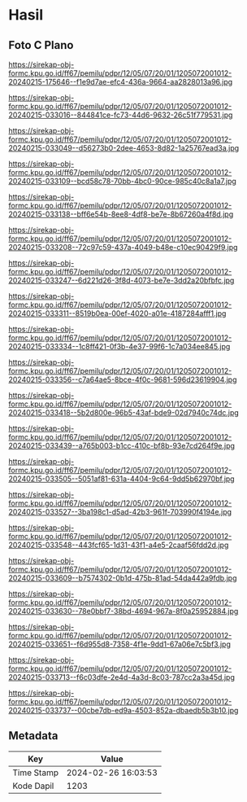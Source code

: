 # Hasil

## Foto C Plano

https://sirekap-obj-formc.kpu.go.id/ff67/pemilu/pdpr/12/05/07/20/01/1205072001012-20240215-175646--f1e9d7ae-efc4-436a-9664-aa2828013a96.jpg

https://sirekap-obj-formc.kpu.go.id/ff67/pemilu/pdpr/12/05/07/20/01/1205072001012-20240215-033016--844841ce-fc73-44d6-9632-26c51f779531.jpg

https://sirekap-obj-formc.kpu.go.id/ff67/pemilu/pdpr/12/05/07/20/01/1205072001012-20240215-033049--d56273b0-2dee-4653-8d82-1a25767ead3a.jpg

https://sirekap-obj-formc.kpu.go.id/ff67/pemilu/pdpr/12/05/07/20/01/1205072001012-20240215-033109--bcd58c78-70bb-4bc0-90ce-985c40c8a1a7.jpg

https://sirekap-obj-formc.kpu.go.id/ff67/pemilu/pdpr/12/05/07/20/01/1205072001012-20240215-033138--bff6e54b-8ee8-4df8-be7e-8b67260a4f8d.jpg

https://sirekap-obj-formc.kpu.go.id/ff67/pemilu/pdpr/12/05/07/20/01/1205072001012-20240215-033208--72c97c59-437a-4049-b48e-c10ec90429f9.jpg

https://sirekap-obj-formc.kpu.go.id/ff67/pemilu/pdpr/12/05/07/20/01/1205072001012-20240215-033247--6d221d26-3f8d-4073-be7e-3dd2a20bfbfc.jpg

https://sirekap-obj-formc.kpu.go.id/ff67/pemilu/pdpr/12/05/07/20/01/1205072001012-20240215-033311--8519b0ea-00ef-4020-a01e-4187284afff1.jpg

https://sirekap-obj-formc.kpu.go.id/ff67/pemilu/pdpr/12/05/07/20/01/1205072001012-20240215-033334--1c8ff421-0f3b-4e37-99f6-1c7a034ee845.jpg

https://sirekap-obj-formc.kpu.go.id/ff67/pemilu/pdpr/12/05/07/20/01/1205072001012-20240215-033356--c7a64ae5-8bce-4f0c-9681-596d23619904.jpg

https://sirekap-obj-formc.kpu.go.id/ff67/pemilu/pdpr/12/05/07/20/01/1205072001012-20240215-033418--5b2d800e-96b5-43af-bde9-02d7940c74dc.jpg

https://sirekap-obj-formc.kpu.go.id/ff67/pemilu/pdpr/12/05/07/20/01/1205072001012-20240215-033439--a765b003-b1cc-410c-bf8b-93e7cd264f9e.jpg

https://sirekap-obj-formc.kpu.go.id/ff67/pemilu/pdpr/12/05/07/20/01/1205072001012-20240215-033505--5051af81-631a-4404-9c64-9dd5b62970bf.jpg

https://sirekap-obj-formc.kpu.go.id/ff67/pemilu/pdpr/12/05/07/20/01/1205072001012-20240215-033527--3ba198c1-d5ad-42b3-961f-703990f4194e.jpg

https://sirekap-obj-formc.kpu.go.id/ff67/pemilu/pdpr/12/05/07/20/01/1205072001012-20240215-033548--443fcf65-1d31-43f1-a4e5-2caaf56fdd2d.jpg

https://sirekap-obj-formc.kpu.go.id/ff67/pemilu/pdpr/12/05/07/20/01/1205072001012-20240215-033609--b7574302-0b1d-475b-81ad-54da442a9fdb.jpg

https://sirekap-obj-formc.kpu.go.id/ff67/pemilu/pdpr/12/05/07/20/01/1205072001012-20240215-033630--78e0bbf7-38bd-4694-967a-8f0a25952884.jpg

https://sirekap-obj-formc.kpu.go.id/ff67/pemilu/pdpr/12/05/07/20/01/1205072001012-20240215-033651--f6d955d8-7358-4f1e-9dd1-67a06e7c5bf3.jpg

https://sirekap-obj-formc.kpu.go.id/ff67/pemilu/pdpr/12/05/07/20/01/1205072001012-20240215-033713--f6c03dfe-2e4d-4a3d-8c03-787cc2a3a45d.jpg

https://sirekap-obj-formc.kpu.go.id/ff67/pemilu/pdpr/12/05/07/20/01/1205072001012-20240215-033737--00cbe7db-ed9a-4503-852a-dbaedb5b3b10.jpg


## Metadata

| Key        | Value               |
| ---------- | ------------------- |
| Time Stamp | 2024-02-26 16:03:53 |
| Kode Dapil | 1203                |




